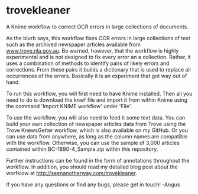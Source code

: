 # trovekleaner
A Knime workflow to correct OCR errors in large collections of documents.

As the blurb says, this workflow fixes OCR errors in large collections of text such as the archived newspaper articles available from www.trove.nla.gov.au. Be warned, however, that the workflow is highly experimental and is not designed to fix every error an a collection. Rather, it uses a combination of methods to identify pairs of likely errors and corrections. From these pairs it builds a dictionary that is used to replace all occurrences of the errors. Basically it is an experiment that got way out of hand.

To run this workflow, you will first need to have Knime installed. Then all you need to do is download the knwf file and import it from within Knime using the command 'Import KNIME workflow' under 'File'.

To use the workflow, you will also need to feed it some text data. You can build your own collection of newspaper articles data from Trove using the Trove KnewsGetter workflow, which is also available on my GitHub. Or you can use data from anywhere, as long as the column names are compatible with the workflow. Otherwise, you can use the sample of 3,000 articles contained within BC-1890-4_Sample.zip within this repository.

Further instructions can be found in the form of annotations throughout the workflow. In addition, you should read my detailed blog post about the worfklow at http://seenanotherway.com/trovekleaner.

If you have any questions or find any bugs, please get in touch!
-Angus
